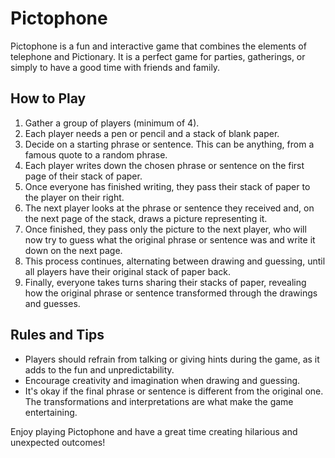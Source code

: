 # Pictophone

Pictophone is a fun and interactive game that combines the elements of telephone and Pictionary. It is a perfect game for parties, gatherings, or simply to have a good time with friends and family.

## How to Play

1. Gather a group of players (minimum of 4).
2. Each player needs a pen or pencil and a stack of blank paper.
3. Decide on a starting phrase or sentence. This can be anything, from a famous quote to a random phrase.
4. Each player writes down the chosen phrase or sentence on the first page of their stack of paper.
5. Once everyone has finished writing, they pass their stack of paper to the player on their right.
6. The next player looks at the phrase or sentence they received and, on the next page of the stack, draws a picture representing it.
7. Once finished, they pass only the picture to the next player, who will now try to guess what the original phrase or sentence was and write it down on the next page.
8. This process continues, alternating between drawing and guessing, until all players have their original stack of paper back.
9. Finally, everyone takes turns sharing their stacks of paper, revealing how the original phrase or sentence transformed through the drawings and guesses.

## Rules and Tips

- Players should refrain from talking or giving hints during the game, as it adds to the fun and unpredictability.
- Encourage creativity and imagination when drawing and guessing.
- It's okay if the final phrase or sentence is different from the original one. The transformations and interpretations are what make the game entertaining.

Enjoy playing Pictophone and have a great time creating hilarious and unexpected outcomes!

